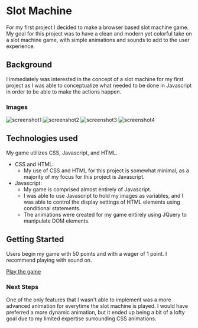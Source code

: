 # Slot Machine
For my first project I decided to make a browser based slot machine game. My goal for this project was to have a clean and modern yet colorful take on a slot machine game, with simple animations and sounds to add to the user experience.

## Background
I immediately was interested in the concept of a slot machine for my first project as I was able to conceptualize what needed to be done in Javascript in order to be able to make the actions happen. 

### Images
![screenshot1](https://private-user-images.githubusercontent.com/162614484/330227306-dd64853a-44e4-456e-8df4-fb9ae4b82168.png?jwt=eyJhbGciOiJIUzI1NiIsInR5cCI6IkpXVCJ9.eyJpc3MiOiJnaXRodWIuY29tIiwiYXVkIjoicmF3LmdpdGh1YnVzZXJjb250ZW50LmNvbSIsImtleSI6ImtleTUiLCJleHAiOjE3MTU3OTQ2ODAsIm5iZiI6MTcxNTc5NDM4MCwicGF0aCI6Ii8xNjI2MTQ0ODQvMzMwMjI3MzA2LWRkNjQ4NTNhLTQ0ZTQtNDU2ZS04ZGY0LWZiOWFlNGI4MjE2OC5wbmc_WC1BbXotQWxnb3JpdGhtPUFXUzQtSE1BQy1TSEEyNTYmWC1BbXotQ3JlZGVudGlhbD1BS0lBVkNPRFlMU0E1M1BRSzRaQSUyRjIwMjQwNTE1JTJGdXMtZWFzdC0xJTJGczMlMkZhd3M0X3JlcXVlc3QmWC1BbXotRGF0ZT0yMDI0MDUxNVQxNzMzMDBaJlgtQW16LUV4cGlyZXM9MzAwJlgtQW16LVNpZ25hdHVyZT02ZjllYzk4ODA0NzkyNjhlMThjN2VlZTcyYWY4MWZmYzdlYWJmYWMwMjUwNGFiMDg5Y2Y5YzVjYTQzYjU1N2UyJlgtQW16LVNpZ25lZEhlYWRlcnM9aG9zdCZhY3Rvcl9pZD0wJmtleV9pZD0wJnJlcG9faWQ9MCJ9.Jj7-rh-SASyFJ1uCt8wFqxnPZLyTnPyX9kUL_r-Zx2E)
![screenshot2](https://private-user-images.githubusercontent.com/162614484/330227003-908af3e2-b98e-4e9e-8c8b-7a9850728604.png?jwt=eyJhbGciOiJIUzI1NiIsInR5cCI6IkpXVCJ9.eyJpc3MiOiJnaXRodWIuY29tIiwiYXVkIjoicmF3LmdpdGh1YnVzZXJjb250ZW50LmNvbSIsImtleSI6ImtleTUiLCJleHAiOjE3MTU3OTQ2ODAsIm5iZiI6MTcxNTc5NDM4MCwicGF0aCI6Ii8xNjI2MTQ0ODQvMzMwMjI3MDAzLTkwOGFmM2UyLWI5OGUtNGU5ZS04YzhiLTdhOTg1MDcyODYwNC5wbmc_WC1BbXotQWxnb3JpdGhtPUFXUzQtSE1BQy1TSEEyNTYmWC1BbXotQ3JlZGVudGlhbD1BS0lBVkNPRFlMU0E1M1BRSzRaQSUyRjIwMjQwNTE1JTJGdXMtZWFzdC0xJTJGczMlMkZhd3M0X3JlcXVlc3QmWC1BbXotRGF0ZT0yMDI0MDUxNVQxNzMzMDBaJlgtQW16LUV4cGlyZXM9MzAwJlgtQW16LVNpZ25hdHVyZT05NTQ4NWNiODAwY2Q3NmU2NjFmMTRhYTk4OGE3ZDEzOTM2YWM0YWJhODdjODc2ZGU5ZjRhNjk4YmFkY2EzNGRjJlgtQW16LVNpZ25lZEhlYWRlcnM9aG9zdCZhY3Rvcl9pZD0wJmtleV9pZD0wJnJlcG9faWQ9MCJ9.FwNo2e_jWsdDfP8dX0_A2A4vZNgqzlWq_LsPtUP4zkg)
![screenshot3](https://private-user-images.githubusercontent.com/162614484/330226996-bc21a8f6-9ccb-49ff-b256-561875d1d014.png?jwt=eyJhbGciOiJIUzI1NiIsInR5cCI6IkpXVCJ9.eyJpc3MiOiJnaXRodWIuY29tIiwiYXVkIjoicmF3LmdpdGh1YnVzZXJjb250ZW50LmNvbSIsImtleSI6ImtleTUiLCJleHAiOjE3MTU3OTQ2ODAsIm5iZiI6MTcxNTc5NDM4MCwicGF0aCI6Ii8xNjI2MTQ0ODQvMzMwMjI2OTk2LWJjMjFhOGY2LTljY2ItNDlmZi1iMjU2LTU2MTg3NWQxZDAxNC5wbmc_WC1BbXotQWxnb3JpdGhtPUFXUzQtSE1BQy1TSEEyNTYmWC1BbXotQ3JlZGVudGlhbD1BS0lBVkNPRFlMU0E1M1BRSzRaQSUyRjIwMjQwNTE1JTJGdXMtZWFzdC0xJTJGczMlMkZhd3M0X3JlcXVlc3QmWC1BbXotRGF0ZT0yMDI0MDUxNVQxNzMzMDBaJlgtQW16LUV4cGlyZXM9MzAwJlgtQW16LVNpZ25hdHVyZT0xZWYzZGFhM2E4MTM5ZmZhY2JhYTBkYWIzM2Y1ZjA3MDRlMGEzZTJhOTRiYWRiMWJhNTFjZjBjZmEyYmU2NTNhJlgtQW16LVNpZ25lZEhlYWRlcnM9aG9zdCZhY3Rvcl9pZD0wJmtleV9pZD0wJnJlcG9faWQ9MCJ9.2a8A_42i3D6TUicUPC3Ji1HbNQhk0HoVizPJHuD4cuQ)
![screenshot4](https://private-user-images.githubusercontent.com/162614484/330227007-c2fe6ecf-fc3a-4407-838d-fb0d7d99bf20.png?jwt=eyJhbGciOiJIUzI1NiIsInR5cCI6IkpXVCJ9.eyJpc3MiOiJnaXRodWIuY29tIiwiYXVkIjoicmF3LmdpdGh1YnVzZXJjb250ZW50LmNvbSIsImtleSI6ImtleTUiLCJleHAiOjE3MTU3OTQ2ODAsIm5iZiI6MTcxNTc5NDM4MCwicGF0aCI6Ii8xNjI2MTQ0ODQvMzMwMjI3MDA3LWMyZmU2ZWNmLWZjM2EtNDQwNy04MzhkLWZiMGQ3ZDk5YmYyMC5wbmc_WC1BbXotQWxnb3JpdGhtPUFXUzQtSE1BQy1TSEEyNTYmWC1BbXotQ3JlZGVudGlhbD1BS0lBVkNPRFlMU0E1M1BRSzRaQSUyRjIwMjQwNTE1JTJGdXMtZWFzdC0xJTJGczMlMkZhd3M0X3JlcXVlc3QmWC1BbXotRGF0ZT0yMDI0MDUxNVQxNzMzMDBaJlgtQW16LUV4cGlyZXM9MzAwJlgtQW16LVNpZ25hdHVyZT1iMTlkOGRkZDBlMGY2ZmY3NmI4MGE4NzRhNjkxNTJmNDdiMWE1NDllOWY3YzRjNTVhY2U1OTAxMTczM2JkMTFkJlgtQW16LVNpZ25lZEhlYWRlcnM9aG9zdCZhY3Rvcl9pZD0wJmtleV9pZD0wJnJlcG9faWQ9MCJ9.fb4H9R0rszVwIzor3LpW7qQYK0FoZcW2G2msLvAtZYg)

## Technologies used
My game utilizes CSS, Javascript, and HTML.
- CSS and HTML:
    - My use of CSS and HTML for this project is somewhat minimal, as a majority of my focus for this project is Javascript.
- Javascript:
    - My game is comprised almost entirely of Javascript.
    - I was able to use Javascript to hold my images as variables, and I was able to control the display settings of HTML elements using conditional statements.
    - The animations were created for my game entirely using JQuery to manipulate DOM elements.

## Getting Started
Users begin my game with 50 points and with a wager of 1 point. I recommend playing with sound on.

[Play the game](https://cosmonott.github.io/slot_machine/)

### Next Steps
One of the only features that I wasn't able to implement was a more advanced animation for everytime the slot machine is played. I would have preferred a more dynamic animation, but it ended up being a bit of a lofty goal due to my limited expertise surrounding CSS animations.
